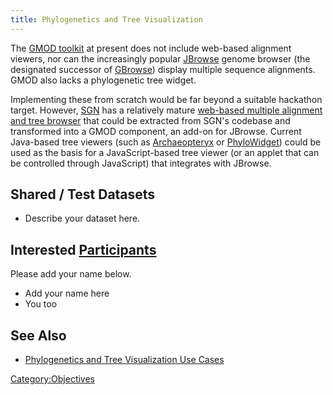 ```yaml
---
title: Phylogenetics and Tree Visualization
---
```


The [GMOD toolkit](gmod:GMOD_Components "wikilink") at present does not
include web-based alignment viewers, nor can the increasingly popular
[JBrowse](gmod:JBrowse "wikilink") genome browser (the designated
successor of [GBrowse](gmod:GBrowse "wikilink")) display multiple
sequence alignments. GMOD also lacks a phylogenetic tree widget.

Implementing these from scratch would be far beyond a suitable hackathon
target. However, [SGN](http://solgenomics.net) has a relatively mature
[web-based multiple alignment and tree
browser](http://solgenomics.net/tools/align_viewer/) that could be
extracted from SGN's codebase and transformed into a GMOD component, an
add-on for JBrowse. Current Java-based tree viewers (such as
[Archaeopteryx](http://www.phylosoft.org/atv/) or
[PhyloWidget](http://www.phylowidget.org)) could be used as the basis
for a JavaScript-based tree viewer (or an applet that can be controlled
through JavaScript) that integrates with JBrowse.

Shared / Test Datasets
----------------------

-   Describe your dataset here.

Interested [Participants](Participants "wikilink")
--------------------------------------------------

Please add your name below.

-   Add your name here
-   You too

See Also
--------

-   [Phylogenetics and Tree Visualization Use
    Cases](Use_Cases#Phylogenetics_and_Tree_Visualization_Use_Cases "wikilink")

<Category:Objectives>
